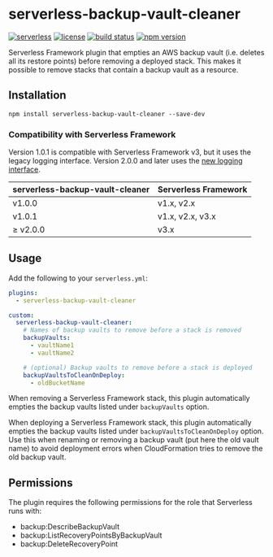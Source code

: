 # serverless-backup-vault-cleaner

[![serverless][icon-serverless]][link-serverless]
[![license][icon-lic]][link-lic]
[![build status][icon-ci]][link-ci]
[![npm version][icon-npm]][link-npm]

Serverless Framework plugin that empties an AWS backup vault (i.e. deletes all its restore points) before removing a deployed stack.
This makes it possible to remove stacks that contain a backup vault as a resource.

## Installation

```
npm install serverless-backup-vault-cleaner --save-dev
```

### Compatibility with Serverless Framework

Version 1.0.1 is compatible with Serverless Framework v3, but it uses the legacy logging interface. Version 2.0.0 and later uses the [new logging interface](https://www.serverless.com/framework/docs/guides/plugins/cli-output).

|serverless-backup-vault-cleaner|Serverless Framework|
|---|---|
|v1.0.0|v1.x, v2.x|
|v1.0.1|v1.x, v2.x, v3.x|
|≥ v2.0.0|v3.x|

## Usage

Add the following to your `serverless.yml`:

```yml
plugins:
  - serverless-backup-vault-cleaner

custom:
  serverless-backup-vault-cleaner:
    # Names of backup vaults to remove before a stack is removed
    backupVaults:
      - vaultName1
      - vaultName2

    # (optional) Backup vaults to remove before a stack is deployed
    backupVaultsToCleanOnDeploy:
      - oldBucketName
```

When removing a Serverless Framework stack, this plugin automatically empties the backup vaults listed under `backupVaults` option.

When deploying a Serverless Framework stack, this plugin automatically empties the backup vaults listed under `backupVaultsToCleanOnDeploy` option.
Use this when renaming or removing a backup vault (put here the old vault name) to avoid deployment errors when CloudFormation tries to remove the old backup vault.

## Permissions

The plugin requires the following permissions for the role that Serverless runs with:

- backup:DescribeBackupVault
- backup:ListRecoveryPointsByBackupVault
- backup:DeleteRecoveryPoint

[//]: # (Note: icon sources seem to be random. It's just because shields.io is extremely slow so using alternatives whenever possible)
[icon-serverless]: http://public.serverless.com/badges/v3.svg
[icon-lic]: https://img.shields.io/github/license/coyoteecd/serverless-backup-vault-cleaner
[icon-ci]: https://travis-ci.com/coyoteecd/serverless-backup-vault-cleaner.svg?branch=master
[icon-npm]: https://badge.fury.io/js/serverless-backup-vault-cleaner.svg

[link-serverless]: http://www.serverless.com
[link-lic]: https://github.com/coyoteecd/serverless-backup-vault-cleaner/blob/master/LICENSE
[link-ci]: https://travis-ci.com/coyoteecd/serverless-backup-vault-cleaner
[link-npm]: https://www.npmjs.com/package/serverless-backup-vault-cleaner
